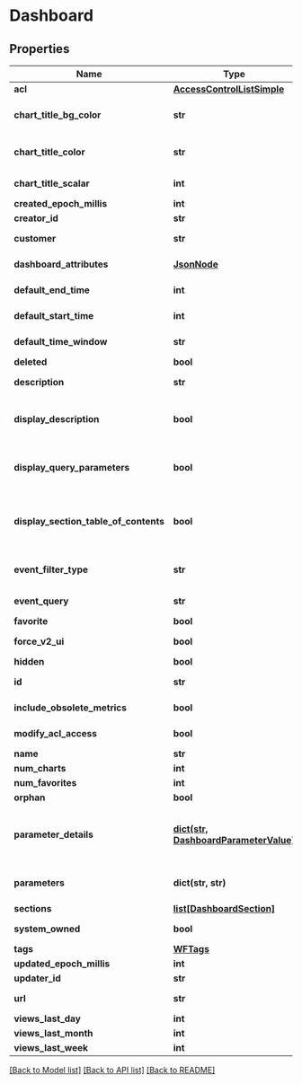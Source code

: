 # Dashboard

## Properties
Name | Type | Description | Notes
------------ | ------------- | ------------- | -------------
**acl** | [**AccessControlListSimple**](AccessControlListSimple.md) |  | [optional] 
**chart_title_bg_color** | **str** | Background color of the chart title text area, in rgba(rvalue,gvalue,bvalue,avalue) | [optional] 
**chart_title_color** | **str** | Text color of the chart title text are, in rgba(rvalue,gvalue,bvalue,avalue) | [optional] 
**chart_title_scalar** | **int** | Scale (normally 100) of chart title text size | [optional] 
**created_epoch_millis** | **int** |  | [optional] 
**creator_id** | **str** |  | [optional] 
**customer** | **str** | id of the customer to which this dashboard belongs | [optional] 
**dashboard_attributes** | [**JsonNode**](JsonNode.md) | Experimental Dashboard Attributes | [optional] 
**default_end_time** | **int** | Default end time in milliseconds to query charts | [optional] 
**default_start_time** | **int** | Default start time in milliseconds to query charts | [optional] 
**default_time_window** | **str** | Default time window to query charts | [optional] 
**deleted** | **bool** |  | [optional] 
**description** | **str** | Human-readable description of the dashboard | [optional] 
**display_description** | **bool** | Whether the dashboard description section is opened by default when the dashboard is shown | [optional] 
**display_query_parameters** | **bool** | Whether the dashboard parameters section is opened by default when the dashboard is shown | [optional] 
**display_section_table_of_contents** | **bool** | Whether the \&quot;pills\&quot; quick-linked the sections of the dashboard are displayed by default when the dashboard is shown | [optional] 
**event_filter_type** | **str** | How charts belonging to this dashboard should display events.  BYCHART is default if unspecified | [optional] 
**event_query** | **str** | Event query to run on dashboard charts | [optional] 
**favorite** | **bool** |  | [optional] 
**force_v2_ui** | **bool** | Whether to force this dashboard to use the V2 UI | [optional] 
**hidden** | **bool** |  | [optional] 
**id** | **str** | Unique identifier, also URL slug, of the dashboard | 
**include_obsolete_metrics** | **bool** | Whether to include the obsolete metrics | [optional] 
**modify_acl_access** | **bool** | Whether the user has modify ACL access to the dashboard. | [optional] 
**name** | **str** | Name of the dashboard | 
**num_charts** | **int** |  | [optional] 
**num_favorites** | **int** |  | [optional] 
**orphan** | **bool** |  | [optional] 
**parameter_details** | [**dict(str, DashboardParameterValue)**](DashboardParameterValue.md) | The current (as of Wavefront 4.0) JSON representation of dashboard parameters.  This is a map from a parameter name to its representation | [optional] 
**parameters** | **dict(str, str)** | Deprecated.  An obsolete representation of dashboard parameters | [optional] 
**sections** | [**list[DashboardSection]**](DashboardSection.md) | Dashboard chart sections | 
**system_owned** | **bool** | Whether this dashboard is system-owned and not writeable | [optional] 
**tags** | [**WFTags**](WFTags.md) |  | [optional] 
**updated_epoch_millis** | **int** |  | [optional] 
**updater_id** | **str** |  | [optional] 
**url** | **str** | Unique identifier, also URL slug, of the dashboard | 
**views_last_day** | **int** |  | [optional] 
**views_last_month** | **int** |  | [optional] 
**views_last_week** | **int** |  | [optional] 

[[Back to Model list]](../README.md#documentation-for-models) [[Back to API list]](../README.md#documentation-for-api-endpoints) [[Back to README]](../README.md)


